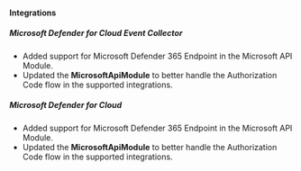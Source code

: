 
#### Integrations

##### Microsoft Defender for Cloud Event Collector

- Added support for Microsoft Defender 365 Endpoint in the Microsoft API Module.
- Updated the **MicrosoftApiModule** to better handle the Authorization Code flow in the supported integrations.

##### Microsoft Defender for Cloud

- Added support for Microsoft Defender 365 Endpoint in the Microsoft API Module.
- Updated the **MicrosoftApiModule** to better handle the Authorization Code flow in the supported integrations.